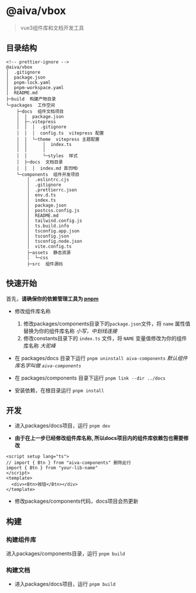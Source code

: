 # @aiva/vbox

> vue3组件库和文档开发工具

## 目录结构

```
<!-- prettier-ignore -->
@aiva/vbox
│  .gitignore
│  package.json
│  pnpm-lock.yaml
│  pnpm-workspace.yaml
│  README.md
├─build  构建产物目录
└─packages  工作空间
    ├─docs  组件文档项目
    │  │  package.json
    │  ├─.vitepress
    │  │  │  .gitignore
    │  │  │  config.ts  vitepress 配置
    │  │  └─theme  vitepress 主题配置
    │  │      │  index.ts
    │  │      │
    │  │      └─styles  样式
    │  ├─docs  文档目录
    │  │  │  index.md 首页MD
    └─components  组件开发项目
        │  .eslintrc.cjs
        │  .gitignore
        │  .prettierrc.json
        │  env.d.ts
        │  index.ts
        │  package.json
        │  postcss.config.js
        │  README.md
        │  tailwind.config.js
        │  ts.build.info
        │  tsconfig.app.json
        │  tsconfig.json
        │  tsconfig.node.json
        │  vite.config.ts
        ├─assets  静态资源
        │  └─css
        ├─src  组件源码
```

## 快速开始

首先，**请确保你的依赖管理工具为 [pnpm](https://pnpm.io/zh/)**

- 修改组件库名称

  1.  修改packages/components目录下的`package.json`文件，将 `name` 属性值替换为你的组件库名称 _小写，中划线连接_
  2.  修改constants目录下的 `index.ts` 文件，将 `NAME` 变量值修改为你的组件库名称 _大驼峰_

- 在 packages/docs 目录下运行 `pnpm uninstall aiva-components` _默认组件库名字叫做 `aiva-components`_

- 在 packages/components 目录下运行 `pnpm link --dir ../docs`

- 安装依赖，在根目录运行 `pnpm install`

## 开发

- 进入packages/docs项目，运行 `pnpm dev`

- **由于在上一步已经修改组件库名称, 所以docs项目内的组件库依赖包也需要修改**

```vue
<script setup lang="ts">
// import { Btn } from "aiva-components" 删除此行
import { Btn } from "your-lib-name"
</script>
<template>
  <div><Btn>按钮</Btn></div>
</template>
```

- 修改packages/components代码，docs项目会热更新

## 构建

### 构建组件库

进入packages/components目录，运行 `pnpm build`

### 构建文档

- 进入packages/docs项目，运行 `pnpm build`
